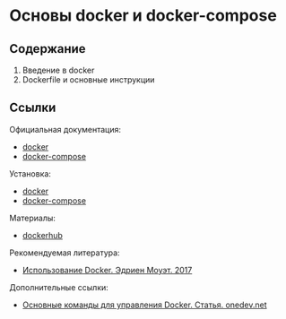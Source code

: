 # Основы docker и docker-compose

## Содержание

1. Введение в docker
2. Dockerfile и основные инструкции

## Ссылки

Официальная документация:
* [docker](https://docs.docker.com/)
* [docker-compose](https://docs.docker.com/compose/)

Установка:
* [docker](https://docs.docker.com/get-docker/)
* [docker-compose](https://docs.docker.com/compose/install/)

Материалы:
* [dockerhub](https://hub.docker.com/)

Рекомендуемая литература:
* [Использование Docker. Эдриен Моуэт. 2017](https://www.ozon.ru/context/detail/id/139411597/?utm_source=google&utm_medium=cpc&utm_campaign=RF_Product_Shopping_Smart_Books&gclid=Cj0KCQiAsvTxBRDkARIsAH4W_j8B_D5dYkCSihRd4UcF0ajobjhKB0Px9CFD8lhW9z3zfAG3KMjVJmoaAkv_EALw_wcB)

Дополнительные ссылки:
* [Основные команды для управления Docker. Статья. onedev.net](https://onedev.net/post/579)